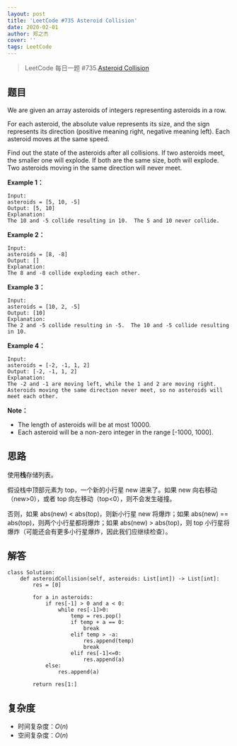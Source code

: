 ```yaml
---
layout: post
title: 'LeetCode #735 Asteroid Collision'
date: 2020-02-01
author: 郑之杰
cover: ''
tags: LeetCode
---
```


> LeetCode 每日一题 #735.[Asteroid Collision](https://leetcode-cn.com/problems/asteroid-collision/)

## 题目
We are given an array asteroids of integers representing asteroids in a row.

For each asteroid, the absolute value represents its size, and the sign represents its direction (positive meaning right, negative meaning left). Each asteroid moves at the same speed.

Find out the state of the asteroids after all collisions. If two asteroids meet, the smaller one will explode. If both are the same size, both will explode. Two asteroids moving in the same direction will never meet.


**Example 1：**
```
Input: 
asteroids = [5, 10, -5]
Output: [5, 10]
Explanation: 
The 10 and -5 collide resulting in 10.  The 5 and 10 never collide.
```

**Example 2：**
```
Input: 
asteroids = [8, -8]
Output: []
Explanation: 
The 8 and -8 collide exploding each other.
```

**Example 3：**
```
Input: 
asteroids = [10, 2, -5]
Output: [10]
Explanation: 
The 2 and -5 collide resulting in -5.  The 10 and -5 collide resulting in 10.
```

**Example 4：**
```
Input: 
asteroids = [-2, -1, 1, 2]
Output: [-2, -1, 1, 2]
Explanation: 
The -2 and -1 are moving left, while the 1 and 2 are moving right.
Asteroids moving the same direction never meet, so no asteroids will meet each other.
```

**Note：**
- The length of asteroids will be at most 10000.
- Each asteroid will be a non-zero integer in the range [-1000, 1000].


## 思路
使用**栈**存储列表。

假设栈中顶部元素为 top，一个新的小行星 new 进来了。如果 new 向右移动（new>0），或者 top 向左移动（top<0），则不会发生碰撞。

否则，如果 abs(new) < abs(top)，则新小行星 new 将爆炸；如果 abs(new) == abs(top)，则两个小行星都将爆炸；如果 abs(new) > abs(top)，则 top 小行星将爆炸（可能还会有更多小行星爆炸，因此我们应继续检查）。


## 解答
```
class Solution:
    def asteroidCollision(self, asteroids: List[int]) -> List[int]:
        res = [0]

        for a in asteroids:
            if res[-1] > 0 and a < 0:
                while res[-1]>0:
                    temp = res.pop()
                    if temp + a == 0:
                        break
                    elif temp > -a:
                        res.append(temp)
                        break
                    elif res[-1]<=0:
                        res.append(a)
            else:
                res.append(a)

        return res[1:]
```

## 复杂度
- 时间复杂度：$O(n)$
- 空间复杂度：$O(n)$